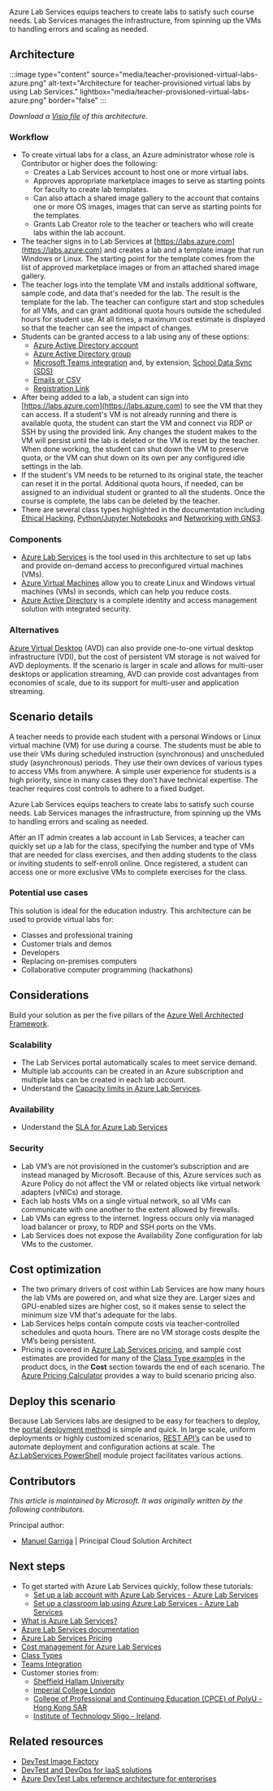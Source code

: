 Azure Lab Services equips teachers to create labs to satisfy such course needs. Lab Services manages the infrastructure, from spinning up the VMs to handling errors and scaling as needed.

## Architecture

:::image type="content" source="media/teacher-provisioned-virtual-labs-azure.png" alt-text="Architecture for teacher-provisioned virtual labs by using Lab Services." lightbox="media/teacher-provisioned-virtual-labs-azure.png" border="false" :::

*Download a [Visio file](https://arch-center.azureedge.net/US-1898940-teacher-provisioned-virtual-labs-azure.vsdx) of this architecture.*

### Workflow

- To create virtual labs for a class, an Azure administrator whose role is Contributor or higher does the following:
  - Creates a Lab Services account to host one or more virtual labs.
  - Approves appropriate marketplace images to serve as starting points for faculty to create lab templates.
  - Can also attach a shared image gallery to the account that contains one or more OS images, images that can serve as starting points for the templates.
  - Grants Lab Creator role to the teacher or teachers who will create labs within the lab account.
- The teacher signs in to Lab Services at [https://labs.azure.com](https://labs.azure.com) and creates a lab and a template image that run Windows or Linux. The starting point for the template comes from the list of approved marketplace images or from an attached shared image gallery.
- The teacher logs into the template VM and installs additional software, sample code, and data that's needed for the lab. The result is the template for the lab. The teacher can configure start and stop schedules for all VMs, and can grant additional quota hours outside the scheduled hours for student use. At all times, a maximum cost estimate is displayed so that the teacher can see the impact of changes.
- Students can be granted access to a lab using any of these options:
  - [Azure Active Directory account](/azure/lab-services/tutorial-setup-classroom-lab#add-users-by-email-address)
  - [Azure Active Directory group](/azure/lab-services/how-to-configure-student-usage#add-users-from-an-azure-ad-group)
  - [Microsoft Teams integration](/azure/lab-services/how-to-get-started-create-lab-within-teams) and, by extension, [School Data Sync (SDS)](/schooldatasync/creating-class-teams-with-sds)
  - [Emails or CSV](/azure/lab-services/how-to-configure-student-usage#add-users-manually-from-emails-or-csv-file)
  - [Registration Link](/azure/lab-services/how-to-configure-student-usage#get-the-registration-link)
- After being added to a lab, a student can sign into [https://labs.azure.com](https://labs.azure.com) to see the VM that they can access. If a student's VM is not already running and there is available quota, the student can start the VM and connect via RDP or SSH by using the provided link. Any changes the student makes to the VM will persist until the lab is deleted or the VM is reset by the teacher. When done working, the student can shut down the VM to preserve quota, or the VM can shut down on its own per any configured idle settings in the lab.
- If the student's VM needs to be returned to its original state, the teacher can reset it in the portal. Additional quota hours, if needed, can be assigned to an individual student or granted to all the students. Once the course is complete, the labs can be deleted by the teacher.
- There are several class types highlighted in the documentation including [Ethical Hacking](/azure/lab-services/class-types#ethical-hacking-with-hyper-v), [Python/Jupyter Notebooks](/azure/lab-services/class-types#python-and-jupyter-notebooks) and [Networking with GNS3](/azure/lab-services/class-types#networking-with-gns3).

### Components

- [Azure Lab Services](https://azure.microsoft.com/services/lab-services) is the tool used in this architecture to set up labs and provide on-demand access to preconfigured virtual machines (VMs).
- [Azure Virtual Machines](https://azure.microsoft.com/services/virtual-machines) allow you to create Linux and Windows virtual machines (VMs) in seconds, which can help you reduce costs.
- [Azure Active Directory](https://azure.microsoft.com/en-us/services/active-directory) is a complete identity and access management solution with integrated security.

### Alternatives

[Azure Virtual Desktop](https://azure.microsoft.com/services/virtual-desktop) (AVD) can also provide one-to-one virtual desktop infrastructure (VDI), but the cost of persistent VM storage is not waived for AVD deployments. If the scenario is larger in scale and allows for multi-user desktops or application streaming, AVD can provide cost advantages from economies of scale, due to its support for multi-user and application streaming.

## Scenario details

A teacher needs to provide each student with a personal Windows or Linux virtual machine (VM) for use during a course. The students must be able to use their VMs during scheduled instruction (synchronous) and unscheduled study (asynchronous) periods. They use their own devices of various types to access VMs from anywhere. A simple user experience for students is a high priority, since in many cases they don't have technical expertise. The teacher requires cost controls to adhere to a fixed budget.

Azure Lab Services equips teachers to create labs to satisfy such course needs. Lab Services manages the infrastructure, from spinning up the VMs to handling errors and scaling as needed.

After an IT admin creates a lab account in Lab Services, a teacher can quickly set up a lab for the class, specifying the number and type of VMs that are needed for class exercises, and then adding students to the class or inviting students to self-enroll online. Once registered, a student can access one or more exclusive VMs to complete exercises for the class.

### Potential use cases

This solution is ideal for the education industry. This architecture can be used to provide virtual labs for:

- Classes and professional training
- Customer trials and demos
- Developers
- Replacing on-premises computers
- Collaborative computer programming (hackathons)

## Considerations

Build your solution as per the five pillars of the [Azure Well Architected Framework](/azure/architecture/framework).

### Scalability

- The Lab Services portal automatically scales to meet service demand.
- Multiple lab accounts can be created in an Azure subscription and multiple labs can be created in each lab account.
- Understand the [Capacity limits in Azure Lab Services](/azure/lab-services/capacity-limits).

### Availability

- Understand the [SLA for Azure Lab Services](https://azure.microsoft.com/support/legal/sla/lab-services/v1_0)

### Security

- Lab VM’s are not provisioned in the customer’s subscription and are instead managed by Microsoft. Because of this, Azure services such as Azure Policy do not affect the VM or related objects like virtual network adapters (vNICs) and storage.
- Each lab hosts VMs on a single virtual network, so all VMs can communicate with one another to the extent allowed by firewalls.
- Lab VMs can egress to the internet. Ingress occurs only via managed load balancer or proxy, to RDP and SSH ports on the VMs.
- Lab Services does not expose the Availability Zone configuration for lab VMs to the customer.

## Cost optimization

- The two primary drivers of cost within Lab Services are how many hours the lab VMs are powered on, and what size they are. Larger sizes and GPU-enabled sizes are higher cost, so it makes sense to select the minimum size VM that's adequate for the labs.
- Lab Services helps contain compute costs via teacher-controlled schedules and quota hours. There are no VM storage costs despite the VM’s being persistent.
- Pricing is covered in [Azure Lab Services pricing](https://azure.microsoft.com/pricing/details/lab-services), and sample cost estimates are provided for many of the [Class Type examples](/azure/lab-services/class-types) in the product docs, in the **Cost** section towards the end of each scenario. The [Azure Pricing Calculator](https://azure.microsoft.com/pricing/calculator) provides a way to build scenario pricing also.

## Deploy this scenario

Because Lab Services labs are designed to be easy for teachers to deploy, the [portal deployment method](/azure/lab-services/how-to-manage-classroom-labs#create-a-classroom-lab) is simple and quick. In large scale, uniform deployments or highly customized scenarios, [REST API’s](/rest/api/labservices) can be used to automate deployment and configuration actions at scale. The [Az.LabServices PowerShell](https://github.com/Azure/azure-devtestlab/tree/master/samples/ClassroomLabs/Modules/Library) module project facilitates various actions.

## Contributors

*This article is maintained by Microsoft. It was originally written by the following contributors.*

Principal author:

- [Manuel Garriga](https://www.linkedin.com/in/manuelgarriga) | Principal Cloud Solution Architect

## Next steps

- To get started with Azure Lab Services quickly, follow these tutorials:
  - [Set up a lab account with Azure Lab Services - Azure Lab Services](/azure/lab-services/tutorial-setup-lab-account)
  - [Set up a classroom lab using Azure Lab Services - Azure Lab Services](/azure/lab-services/tutorial-setup-classroom-lab)
- [What is Azure Lab Services?](/azure/lab-services/lab-services-overview)
- [Azure Lab Services documentation](/azure/lab-services)
- [Azure Lab Services Pricing](https://azure.microsoft.com/pricing/details/lab-services)
- [Cost management for Azure Lab Services](/azure/lab-services/cost-management-guide)
- [Class Types](/azure/lab-services/class-types)
- [Teams Integration](/azure/lab-services/lab-services-within-teams-overview)
- Customer stories from:
  - [Sheffield Hallam University](https://customers.microsoft.com/story/1410363304401416399-sheffield-hallam-university-higher-education-azure-virtual-desktop)
  - [Imperial College London](https://customers.microsoft.com/story/1373865514221253184-imperial-college-london-higher-education-azure-virtual-desktop)
  - [College of Professional and Continuing Education (CPCE) of PolyU - Hong Kong SAR](https://news.microsoft.com/en-hk/2021/04/13/polyu-cpce-and-microsoft-hong-kong-launch-virtual-labs-for-limitless-learning)
  - [Institute of Technology Sligo - Ireland](https://pulse.microsoft.com/making-a-difference-en-ie/na/fa2-it-sligo-levelling-the-playing-field-in-education-with-cloud-technology-2).

## Related resources

- [DevTest Image Factory](../../solution-ideas/articles/dev-test-image-factory.yml)
- [DevTest and DevOps for IaaS solutions](../../solution-ideas/articles/dev-test-iaas.yml)
- [Azure DevTest Labs reference architecture for enterprises](../infrastructure/devtest-labs-reference-architecture.yml)
